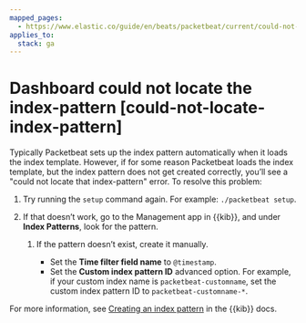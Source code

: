 ```yaml
---
mapped_pages:
  - https://www.elastic.co/guide/en/beats/packetbeat/current/could-not-locate-index-pattern.html
applies_to:
  stack: ga
---
```


# Dashboard could not locate the index-pattern [could-not-locate-index-pattern]

Typically Packetbeat sets up the index pattern automatically when it loads the index template. However, if for some reason Packetbeat loads the index template, but the index pattern does not get created correctly, you’ll see a "could not locate that index-pattern" error. To resolve this problem:

1. Try running the `setup` command again. For example: `./packetbeat setup`.
2. If that doesn’t work, go to the Management app in {{kib}}, and under **Index Patterns**, look for the pattern.

    1. If the pattern doesn’t exist, create it manually.

        * Set the **Time filter field name** to `@timestamp`.
        * Set the **Custom index pattern ID** advanced option. For example, if your custom index name is `packetbeat-customname`, set the custom index pattern ID to `packetbeat-customname-*`.


For more information, see [Creating an index pattern](docs-content://explore-analyze/find-and-organize/data-views.md) in the {{kib}} docs.

